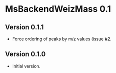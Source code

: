 # MsBackendWeizMass 0.1

## Version 0.1.1

- Force ordering of peaks by m/z values (issue
  [#2](https://github.com/rformassspectrometry/MsBackendWeizMass/issues/2).

## Version 0.1.0

- Initial version.
